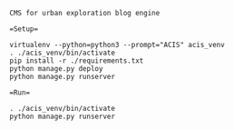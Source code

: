 `CMS for urban exploration blog engine`

`=Setup=`

```shell
virtualenv --python=python3 --prompt="ACIS" acis_venv
. ./acis_venv/bin/activate
pip install -r ./requirements.txt
python manage.py deploy
python manage.py runserver
```

`=Run=`

```shell
. ./acis_venv/bin/activate
python manage.py runserver
```
